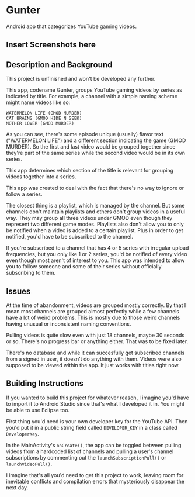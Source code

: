 # Gunter
Android app that categorizes YouTube gaming videos.
## Insert Screenshots here
## Description and Background
This project is unfinished and won't be developed any further.

This app, codename Gunter, groups YouTube gaming videos by series as indicated by title. 
For example, a channel with a simple naming scheme might name videos like so:
 ```
 WATERMELON LIFE (GMOD MURDER)
 CAT BRAINS (GMOD HIDE N SEEK)
 MOTHER LOVER (GMOD MURDER)
 ```
As you can see, there's some episode unique (usually) flavor text ("WATERMELON LIFE") and a different section indicating the game (GMOD MURDER).
So the first and last video would be grouped together since they're part of the same series while the second video would be in its own series.
 
This app determines which section of the title is relevant for grouping videos together into a series.
 
This app was created to deal with the fact that there's no way to ignore or follow a series. 

The closest thing is a playlist, which is managed by the channel. 
But some channels don't maintain playlists and others don't group videos in a useful way. They may group all three videos under GMOD even though they represent two different game modes.
Playlists also don't allow you to only be notified when a video is added to a certain playlist. Plus in order to get notified, you'd have to be subscribed to the channel.
 
If you're subscribed to a channel that has 4 or 5 series with irregular upload frequencies, but you only like 1 or 2 series, you'd be notified of every video even though most aren't of interest to you. 
This app was intended to allow you to follow someone and some of their series without officially subscribing to them.

## Issues
At the time of abandonment, videos are grouped mostly correctly. By that I mean most channels are grouped almost perfectly while a few channels have a lot of weird problems. This is mostly due to those weird channels having unusual or inconsistent naming conventions.

Pulling videos is quite slow even with just 18 channels, maybe 30 seconds or so. There's no progress bar or anything either. That was to be fixed later.

There's no database and while it can succesfully get subscribed channels from a signed in user, it doesn't do anything with them.
Videos were also supposed to be viewed within the app. It just works with titles right now.

## Building Instructions
If you wanted to build this project for whatever reason, I imagine you'd have to import it to Android Studio since that's what I developed it in. You might be able to use Eclipse too.

First thing you'd need is your own developer key for the YouTube API. Then you'd put it in a public string field called `DEVELOPER_KEY` in a class called `DeveloperKey`.

In the MainActivity's `onCreate()`, the app can be toggled between pulling videos from a hardcoded list of channels and pulling a user's channel subscriptions by commenting out the `launchSubscriptionPull()` or `launchVideoPull()`.

I imagine that's all you'd need to get this project to work, leaving room for inevitable conflicts and compilation errors that mysteriously disappear the next day.
